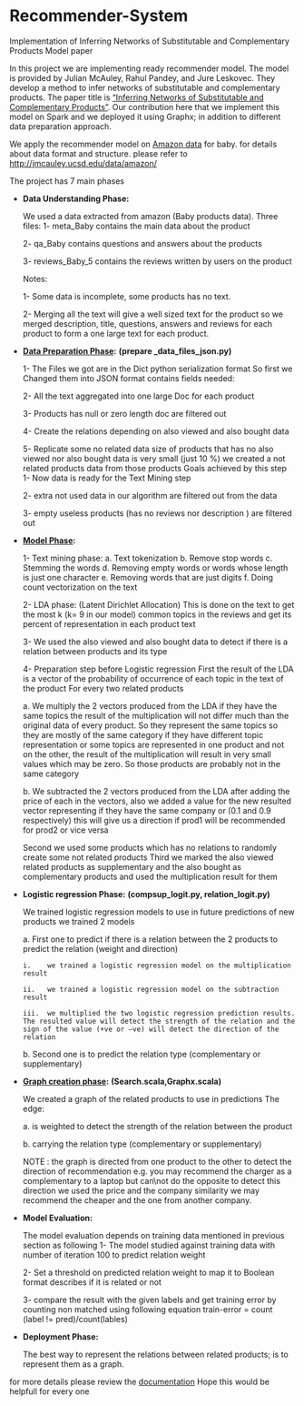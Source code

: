 # Recommender-System
Implementation of Inferring Networks of Substitutable and Complementary Products Model paper


In this project we are implementing ready recommender model. The model is provided by Julian McAuley, Rahul Pandey, and Jure Leskovec. They develop a method to infer networks of substitutable and complementary products. The paper title is [“Inferring Networks of Substitutable and Complementary Products”](https://arxiv.org/abs/1506.08839). Our contribution here that we implement this model on Spark and we deployed it using Graphx; in addition to different data preparation approach.

We apply the recommender model on [Amazon data](http://jmcauley.ucsd.edu/data/amazon/) for baby. for details about data format and structure. please refer to http://jmcauley.ucsd.edu/data/amazon/

The project has 7 main phases

* **Data Understanding Phase:**

  We used a data extracted from amazon (Baby products data).
  Three files:
  1-	meta_Baby contains the main data about the product

  2-	qa_Baby contains questions and answers about the products

  3-	reviews_Baby_5 contains the reviews written by users on the product

  Notes: 

  1-	Some data is incomplete, some products has no text.

  2-	Merging all the text will give a well sized text for the product
  so we merged description, title, questions, answers and reviews for each product to form a one large text for each product.

* **[Data Preparation Phase](https://github.com/abeermohamed1/Recommender-System/blob/master/prepare%20_data_files_json.py):**
**(prepare _data_files_json.py)**

  1-	The Files we got are in the Dict python serialization format So first we Changed them into JSON format contains fields needed:
  
  2-	All the text aggregated into one large Doc for each product
  
  3-	Products has null or zero length doc are filtered out
  
  4-	Create the relations depending on also viewed and also bought data
  
  5-	Replicate some no related data size of products that has no also viewed nor also bought data is very small (just 10 %) we created a not related products data from those products
  Goals achieved by this step
  1-	Now data is ready for the Text Mining step
  
  2-	extra not used data in our algorithm are filtered out from the data
  
  3-	empty useless products (has no reviews nor description ) are filtered out

* **[Model Phase](https://github.com/abeermohamed1/Recommender-System/blob/master/FinalProject_jar):**

  1-	Text mining phase:
    a.	Text tokenization
    b.	Remove stop words
    c.	Stemming the words
    d.	Removing empty words or words whose length is just one character
    e.	Removing words that are just digits
    f.	Doing count vectorization on the text

  2-	LDA phase: (Latent Dirichlet Allocation)
  This is done on the text to get the most k (k= 9 in our model) common topics in the reviews and get its percent of representation in each product text

  3-	We used the also viewed and also bought data to detect if there is a relation between products and its type

  4-	Preparation step before Logistic regression
  First
  the result of the LDA is a vector of the probability of occurrence of each topic in the text of the product
  For every two related products
    
    a.	We multiply the 2 vectors produced from the LDA 
    if they have the same topics the result of the multiplication will not differ much than the original data of every product. So they represent the same topics so they are mostly of the same category
    if they have different topic representation or some topics are represented in one product and not on the other, the result of the multiplication will result in very small values which may be zero. So those products are probably not in the same category
    
    b.	We subtracted the 2 vectors produced from the LDA after adding the price of each in the vectors, also we added a value for the new resulted vector representing if they have the same company or (0.1 and 0.9 respectively)
    this will give us a direction if prod1 will be recommended for prod2 or vice versa

  Second we used some products which has no relations to randomly create some not related products 
  Third we marked the also viewed related products as supplementary and the also bought as complementary products and used the multiplication result for them


* **Logistic regression Phase:**
**(compsup_logit.py, relation_logit.py)**

  We trained logistic regression models to use in future predictions of new products
  we trained 2 models 

    a.	First one to predict if there is a relation between the 2 products to predict the relation (weight and direction) 

      i.	we trained a logistic regression model on the multiplication result 

      ii.	we trained a logistic regression model on the subtraction result

      iii.	we multiplied the two logistic regression prediction results. The resulted value will detect the strength of the relation and the sign of the value (+ve or –ve) will detect the direction of the relation

    b.	Second one is to predict the relation type (complementary or supplementary) 

* **[Graph creation phase](https://github.com/abeermohamed1/Recommender-System/blob/master/Search.scala):**
**(Search.scala,Graphx.scala)**

  We created a graph of the related products to use in predictions
  The edge:
  
  a.	is weighted to detect the strength of the relation between the product
  
  b.	carrying the relation type (complementary or supplementary)
  
  NOTE : the graph is directed from one product to the other to detect the direction of recommendation e.g. you may recommend the charger as a complementary to a laptop but can\not do the opposite to detect this direction we used the price and the company similarity we may recommend the cheaper and the one from another company.

* **Model Evaluation:**

  The model evaluation depends on training data mentioned in previous section as following
  1-	The model studied against training data with number of iteration 100 to predict relation weight 
  
  2-	Set a threshold on predicted relation weight  to map it to Boolean format describes if it is related or not
  
  3-	compare the result with the given labels and get training error by counting non matched using following equation
  train-error = count (label != pred)/count(lables)

* **Deployment Phase:**

  The best way to represent the relations between related products; is to represent them as a graph. 

for more details please review the [documentation](https://github.com/abeermohamed1/Recommender-System/blob/master/Recommender%20System%20-%20Documentation.pdf)
Hope this would be helpfull for every one
